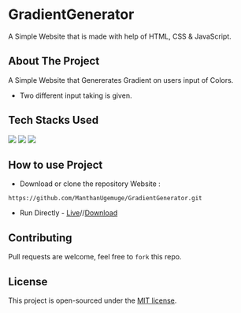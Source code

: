 # GradientGenerator

A Simple Website that is made with help of HTML, CSS & JavaScript.

## About The Project
A Simple Website that Genererates Gradient on users input of Colors.
- Two different input taking is given.

## Tech Stacks Used

<a target="_blank" href="https://www.w3schools.com/html/default.asp"><img src="https://img.shields.io/badge/html5%20-%23E34F26.svg?&style=for-the-badge&logo=html5&logoColor=white"></img></a>
<a target="_blank" href="https://www.w3schools.com/css/default.asp"><img src="https://img.shields.io/badge/css3%20-%231572B6.svg?&style=for-the-badge&logo=css3&logoColor=white"></img></a>
<a target="_blank" href="https://www.w3schools.com/js/default.asp"><img src="https://img.shields.io/badge/javascript%20-%23323330.svg?&style=for-the-badge&logo=javascript&logoColor=%23F7DF1E"></img></a>

## How to use Project

- Download or clone the repository Website : 
```
https://github.com/ManthanUgemuge/GradientGenerator.git
```
- Run Directly - [Live](https://manthanugemuge.github.io/GradientGenerator/)//[Download](https://github.com/ManthanUgemuge/GradientGenerator/archive/refs/heads/main.zip)

## Contributing
Pull requests are welcome, feel free to ```fork``` this repo.

## License
This project is open-sourced under the [MIT license]().


